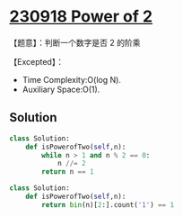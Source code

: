 # [230918 Power of 2](https://practice.geeksforgeeks.org/problems/power-of-2-1587115620/1)

【题意】：判断一个数字是否 2 的阶乘

【Excepted】：

- Time Complexity:O(log N).
- Auxiliary Space:O(1).

## Solution

```py
class Solution:
    def isPowerofTwo(self,n):
        while n > 1 and n % 2 == 0:
            n //= 2
        return n == 1
```

```py
class Solution:
    def isPowerofTwo(self,n):
        return bin(n)[2:].count('1') == 1
```
